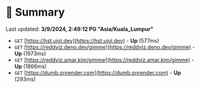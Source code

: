 # 📖 Summary
Last updated: **3/9/2024, 2:49:12 PG "Asia/Kuala_Lumpur"**

- `GET` [https://hst.ujol.dev](https://hst.ujol.dev) - **Up** (577ms)
- `GET` [https://reddviz.deno.dev/gimme](https://reddviz.deno.dev/gimme) - **Up** (1973ms)
- `GET` [https://reddviz.amar.kim/gimme](https://reddviz.amar.kim/gimme) - **Up** (1866ms)
- `GET` [https://dumb.onrender.com](https://dumb.onrender.com) - **Up** (293ms)
